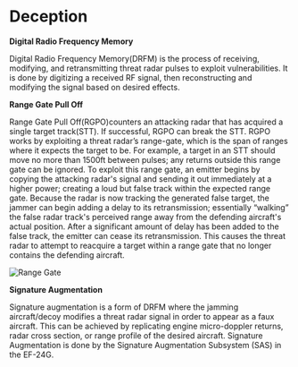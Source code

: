 # Deception

**Digital Radio Frequency Memory**

Digital Radio Frequency Memory(DRFM) is the process of receiving, modifying, and retransmitting threat radar pulses to exploit vulnerabilities. It is done by digitizing a received RF signal, then reconstructing and modifying the signal based on desired effects.

**Range Gate Pull Off**

Range Gate Pull Off(RGPO)counters an attacking radar that has acquired a single target track(STT). If successful, RGPO can break the STT. RGPO works by exploiting a threat radar’s range-gate, which is the span of ranges where it expects the target to be. For example, a target in an STT should move no more than 1500ft between pulses; any returns outside this range gate can be ignored. To exploit this range gate, an emitter begins by copying the attacking radar's signal and sending it out immediately at a higher power; creating a loud but false track within the expected range gate. Because the radar is now tracking the generated false target, the jammer can begin adding a delay to its retransmission; essentially “walking” the false radar track's perceived range away from the defending aircraft's actual position. After a significant amount of delay has been added to the false track, the emitter can cease its retransmission. This causes the threat radar to attempt to reacquire a target within a range gate that no longer contains the defending aircraft.

![Range Gate](/images/range-gate.png)

**Signature Augmentation**

Signature augmentation is a form of DRFM where the jamming aircraft/decoy modifies a threat radar signal in order to appear as a faux aircraft. This can be achieved by replicating engine micro-doppler returns, radar cross section, or range profile of the desired aircraft. Signature Augmentation is done by the Signature Augmentation Subsystem (SAS) in the EF-24G.
